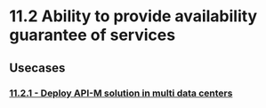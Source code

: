#  11.2  Ability to provide availability guarantee of services

## Usecases

### [11.2.1 - Deploy API-M solution in multi data centers](11.2.1-deploy-apim-in-multi-data-centers)
